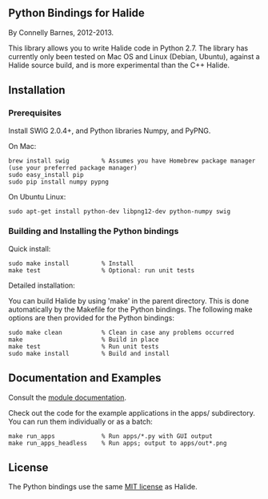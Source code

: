 Python Bindings for Halide
--------------------------

By Connelly Barnes, 2012-2013.

This library allows you to write Halide code in Python 2.7. The library has currently only been tested on Mac OS
and Linux (Debian, Ubuntu), against a Halide source build, and is more experimental than the C++ Halide.

Installation
------------

### Prerequisites

Install SWIG 2.0.4+, and Python libraries Numpy, and PyPNG.

On Mac:

    brew install swig         % Assumes you have Homebrew package manager (use your preferred package manager)
    sudo easy_install pip
    sudo pip install numpy pypng

On Ubuntu Linux:

    sudo apt-get install python-dev libpng12-dev python-numpy swig

### Building and Installing the Python bindings

Quick install:

    sudo make install         % Install
    make test                 % Optional: run unit tests

Detailed installation:

You can build Halide by using 'make' in the parent directory. This is done automatically by the Makefile for the Python bindings. The following make options are then provided for the Python bindings:

    sudo make clean           % Clean in case any problems occurred
    make                      % Build in place
    make test                 % Run unit tests
    sudo make install         % Build and install

Documentation and Examples
--------------------------

Consult the [module documentation](http://connellybarnes.com/documents/halide/).

Check out the code for the example applications in the apps/ subdirectory. You can run them individually or as a batch:

    make run_apps             % Run apps/*.py with GUI output 
    make run_apps_headless    % Run apps; output to apps/out*.png

License
-------

The Python bindings use the same [MIT license](https://github.com/halide/Halide/blob/master/LICENSE.txt) as Halide.

